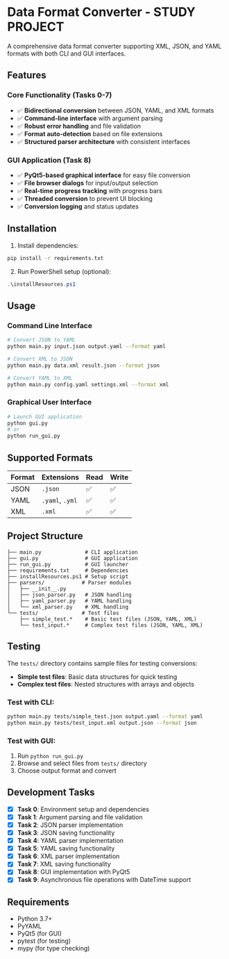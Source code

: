 # Data Format Converter - STUDY PROJECT

A comprehensive data format converter supporting XML, JSON, and YAML formats with both CLI and GUI interfaces.

## Features

### Core Functionality (Tasks 0-7)
- ✅ **Bidirectional conversion** between JSON, YAML, and XML formats
- ✅ **Command-line interface** with argument parsing
- ✅ **Robust error handling** and file validation
- ✅ **Format auto-detection** based on file extensions
- ✅ **Structured parser architecture** with consistent interfaces

### GUI Application (Task 8)
- ✅ **PyQt5-based graphical interface** for easy file conversion
- ✅ **File browser dialogs** for input/output selection
- ✅ **Real-time progress tracking** with progress bars
- ✅ **Threaded conversion** to prevent UI blocking
- ✅ **Conversion logging** and status updates

## Installation

1. Install dependencies:
```bash
pip install -r requirements.txt
```

2. Run PowerShell setup (optional):
```powershell
.\installResources.ps1
```

## Usage

### Command Line Interface
```bash
# Convert JSON to YAML
python main.py input.json output.yaml --format yaml

# Convert XML to JSON  
python main.py data.xml result.json --format json

# Convert YAML to XML
python main.py config.yaml settings.xml --format xml
```

### Graphical User Interface
```bash
# Launch GUI application
python gui.py
# or
python run_gui.py
```

## Supported Formats

| Format | Extensions | Read | Write |
|--------|------------|------|-------|
| JSON   | `.json`    | ✅   | ✅    |
| YAML   | `.yaml`, `.yml` | ✅   | ✅    |
| XML    | `.xml`     | ✅   | ✅    |

## Project Structure

```
├── main.py              # CLI application
├── gui.py               # GUI application  
├── run_gui.py           # GUI launcher
├── requirements.txt     # Dependencies
├── installResources.ps1 # Setup script
├── parsers/            # Parser modules
│   ├── __init__.py
│   ├── json_parser.py   # JSON handling
│   ├── yaml_parser.py   # YAML handling
│   └── xml_parser.py    # XML handling
└── tests/              # Test files
    ├── simple_test.*    # Basic test files (JSON, YAML, XML)
    └── test_input.*     # Complex test files (JSON, YAML, XML)
```

## Testing

The `tests/` directory contains sample files for testing conversions:

- **Simple test files**: Basic data structures for quick testing
- **Complex test files**: Nested structures with arrays and objects

### Test with CLI:
```bash
python main.py tests/simple_test.json output.yaml --format yaml
python main.py tests/test_input.xml output.json --format json
```

### Test with GUI:
1. Run `python run_gui.py`
2. Browse and select files from `tests/` directory
3. Choose output format and convert

## Development Tasks

- [x] **Task 0**: Environment setup and dependencies
- [x] **Task 1**: Argument parsing and file validation  
- [x] **Task 2**: JSON parser implementation
- [x] **Task 3**: JSON saving functionality
- [x] **Task 4**: YAML parser implementation
- [x] **Task 5**: YAML saving functionality
- [x] **Task 6**: XML parser implementation
- [x] **Task 7**: XML saving functionality
- [x] **Task 8**: GUI implementation with PyQt5
- [x] **Task 9**: Asynchronous file operations with DateTime support

## Requirements

- Python 3.7+
- PyYAML
- PyQt5 (for GUI)
- pytest (for testing)
- mypy (for type checking)
